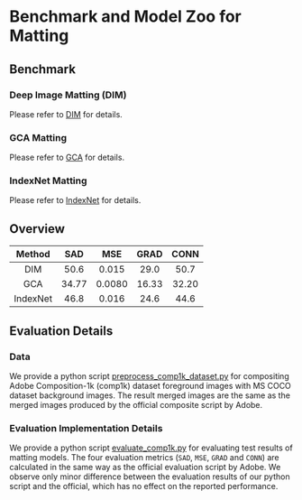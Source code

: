 # Benchmark and Model Zoo for Matting

## Benchmark

### Deep Image Matting (DIM)

Please refer to [DIM](https://github.com/open-mmlab/mmediting/blob/master/configs/mattors/dim) for details.

### GCA Matting

Please refer to [GCA](https://github.com/open-mmlab/mmediting/blob/master/configs/mattors/gca) for details.

### IndexNet Matting

Please refer to [IndexNet](https://github.com/open-mmlab/mmediting/blob/master/configs/mattors/indexnet) for details.


## Overview

|        Method       |  SAD  |   MSE  |  GRAD |  CONN |
|:-------------------:|:-----:|:------:|:-----:|:-----:|
|        DIM          | 50.6  | 0.015  | 29.0  | 50.7  |
|        GCA          | 34.77 | 0.0080 | 16.33 | 32.20 |
|      IndexNet       | 46.8  | 0.016  | 24.6  | 44.6  |


## Evaluation Details

### Data

We provide a python script [preprocess_comp1k_dataset.py](https://github.com/open-mmlab/mmediting/blob/master/tools/preprocess_comp1k_dataset.py) for compositing Adobe Composition-1k (comp1k) dataset foreground images with MS COCO dataset background images. The result merged images are the same as the merged images produced by the official composite script by Adobe.

### Evaluation Implementation Details

We provide a python script [evaluate_comp1k.py](https://github.com/open-mmlab/mmediting/blob/master/tools/evaluate_comp1k.py) for evaluating test results of matting models. The four evaluation metrics (`SAD`, `MSE`, `GRAD` and `CONN`) are calculated in the same way as the official evaluation script by Adobe. We observe only minor difference between the evaluation results of our python script and the official, which has no effect on the reported performance.
